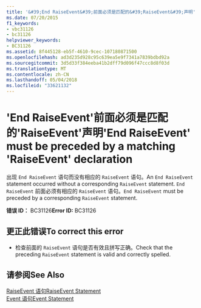 ```yaml
---
title: '&#39;End RaiseEvent&#39;前面必须是匹配的&#39;RaiseEvent&#39;声明'
ms.date: 07/20/2015
f1_keywords:
- vbc31126
- bc31126
helpviewer_keywords:
- BC31126
ms.assetid: 8f445128-eb5f-4610-9cec-107180871500
ms.openlocfilehash: ad3d235d928c95c639ea5e9f7341a7839bdbd92a
ms.sourcegitcommit: 3d5d33f384eeba41b2dff79d096f47ccc8d8f03d
ms.translationtype: MT
ms.contentlocale: zh-CN
ms.lasthandoff: 05/04/2018
ms.locfileid: "33621132"
---
```

# <a name="39end-raiseevent39-must-be-preceded-by-a-matching-39raiseevent39-declaration"></a><span data-ttu-id="03850-102">&#39;End RaiseEvent&#39;前面必须是匹配的&#39;RaiseEvent&#39;声明</span><span class="sxs-lookup"><span data-stu-id="03850-102">&#39;End RaiseEvent&#39; must be preceded by a matching &#39;RaiseEvent&#39; declaration</span></span>
<span data-ttu-id="03850-103">出现 `End RaiseEvent` 语句而没有相应的 `RaiseEvent` 语句。</span><span class="sxs-lookup"><span data-stu-id="03850-103">An `End RaiseEvent` statement occurred without a corresponding `RaiseEvent` statement.</span></span> <span data-ttu-id="03850-104">`End RaiseEvent` 前面必须有相应的 `RaiseEvent` 语句。</span><span class="sxs-lookup"><span data-stu-id="03850-104">`End RaiseEvent` must be preceded by a corresponding `RaiseEvent` statement.</span></span>  
  
 <span data-ttu-id="03850-105">**错误 ID：** BC31126</span><span class="sxs-lookup"><span data-stu-id="03850-105">**Error ID:** BC31126</span></span>  
  
## <a name="to-correct-this-error"></a><span data-ttu-id="03850-106">更正此错误</span><span class="sxs-lookup"><span data-stu-id="03850-106">To correct this error</span></span>  
  
-   <span data-ttu-id="03850-107">检查前面的 `RaiseEvent` 语句是否有效且拼写正确。</span><span class="sxs-lookup"><span data-stu-id="03850-107">Check that the preceding `RaiseEvent` statement is valid and correctly spelled.</span></span>  
  
## <a name="see-also"></a><span data-ttu-id="03850-108">请参阅</span><span class="sxs-lookup"><span data-stu-id="03850-108">See Also</span></span>  
 [<span data-ttu-id="03850-109">RaiseEvent 语句</span><span class="sxs-lookup"><span data-stu-id="03850-109">RaiseEvent Statement</span></span>](../../visual-basic/language-reference/statements/raiseevent-statement.md)  
 [<span data-ttu-id="03850-110">Event 语句</span><span class="sxs-lookup"><span data-stu-id="03850-110">Event Statement</span></span>](../../visual-basic/language-reference/statements/event-statement.md)
